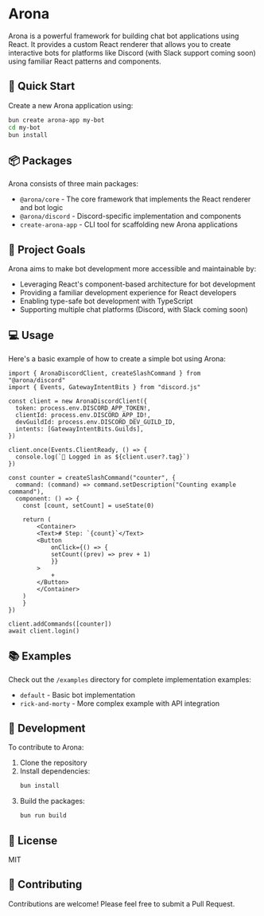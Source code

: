 # Arona

Arona is a powerful framework for building chat bot applications using React. It provides a custom React renderer that allows you to create interactive bots for platforms like Discord (with Slack support coming soon) using familiar React patterns and components.

## 🚀 Quick Start

Create a new Arona application using:

```bash
bun create arona-app my-bot
cd my-bot
bun install
```

## 📦 Packages

Arona consists of three main packages:

- `@arona/core` - The core framework that implements the React renderer and bot logic
- `@arona/discord` - Discord-specific implementation and components
- `create-arona-app` - CLI tool for scaffolding new Arona applications

## 🎯 Project Goals

Arona aims to make bot development more accessible and maintainable by:

- Leveraging React's component-based architecture for bot development
- Providing a familiar development experience for React developers
- Enabling type-safe bot development with TypeScript
- Supporting multiple chat platforms (Discord, with Slack coming soon)

## 💻 Usage

Here's a basic example of how to create a simple bot using Arona:

```tsx
import { AronaDiscordClient, createSlashCommand } from "@arona/discord"
import { Events, GatewayIntentBits } from "discord.js"

const client = new AronaDiscordClient({
  token: process.env.DISCORD_APP_TOKEN!,
  clientId: process.env.DISCORD_APP_ID!,
  devGuildId: process.env.DISCORD_DEV_GUILD_ID,
  intents: [GatewayIntentBits.Guilds],
})

client.once(Events.ClientReady, () => {
  console.log(`🚀 Logged in as ${client.user?.tag}`)
})

const counter = createSlashCommand("counter", {
  command: (command) => command.setDescription("Counting example command"),
  component: () => {
    const [count, setCount] = useState(0)

    return (
        <Container>
        <Text># Step: `{count}`</Text>
        <Button
            onClick={() => {
            setCount((prev) => prev + 1)
            }}
        >
            +
        </Button>
        </Container>
    )
    }
})

client.addCommands([counter])
await client.login()
```

## 📚 Examples

Check out the `/examples` directory for complete implementation examples:

- `default` - Basic bot implementation
- `rick-and-morty` - More complex example with API integration

## 🔧 Development

To contribute to Arona:

1. Clone the repository
2. Install dependencies:
   ```bash
   bun install
   ```
3. Build the packages:
   ```bash
   bun run build
   ```

## 📝 License

MIT

## 🤝 Contributing

Contributions are welcome! Please feel free to submit a Pull Request.
